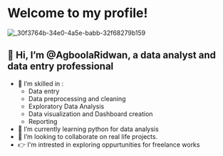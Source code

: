 # Welcome to my profile!
![_30f3764b-34e0-4a5e-babb-32f68279b159](https://github.com/user-attachments/assets/4dcffce3-1626-44a0-9bcc-82c638661867)

## 👋 Hi, I’m @AgboolaRidwan, a data analyst and data entry professional
- 👀 I’m skilled in :
    - Data entry
    - Data preprocessing and cleaning
    - Exploratory Data Analysis
    - Data visualization and Dashboard creation
    - Reporting
- 🌱 I’m currently learning python for data analysis
- 💞️ I’m looking to collaborate on real life projects.
- 👉 I'm intrested in exploring oppurtunities for freelance works


<!---
AgboolaRidwan/AgboolaRidwan is a ✨ special ✨ repository because its `README.md` (this file) appears on your GitHub profile.
You can click the Preview link to take a look at your changes.
--->
